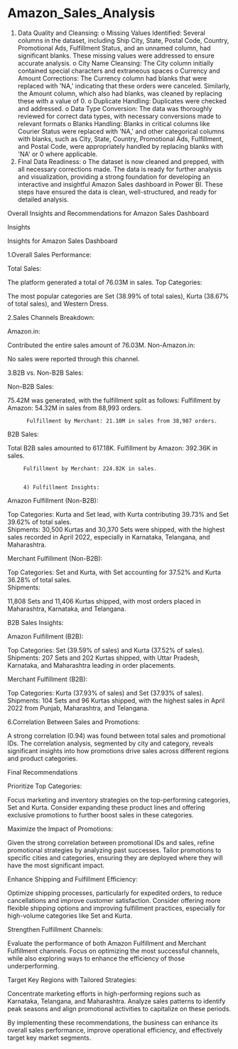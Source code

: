 # Amazon_Sales_Analysis

1.	Data Quality and Cleansing:
o	Missing Values Identified: Several columns in the dataset, including Ship City, State, Postal Code, Country, Promotional Ads, Fulfillment Status, and an unnamed column, had significant blanks. These missing values were addressed to ensure accurate analysis.
o	City Name Cleansing: The City column initially contained special characters and extraneous spaces
o	Currency and Amount Corrections: The Currency column had blanks that were replaced with 'NA,' indicating that these orders were canceled. Similarly, the Amount column, which also had blanks, was cleaned by replacing these with a value of 0.
o	Duplicate Handling: Duplicates were checked and addressed.
o	Data Type Conversion: The data was thoroughly reviewed for correct data types, with necessary conversions made to relevant formats
o	Blanks Handling: Blanks in critical columns like Courier Status were replaced with 'NA,' and other categorical columns with blanks, such as City, State, Country, Promotional Ads, Fulfillment, and Postal Code, were appropriately handled by replacing blanks with 'NA' or 0 where applicable.
2.	Final Data Readiness:
o	The dataset is now cleaned and prepped, with all necessary corrections made. The data is ready for further analysis and visualization, providing a strong foundation for developing an interactive and insightful Amazon Sales dashboard in Power BI.
These steps have ensured the data is clean, well-structured, and ready for detailed analysis.

Overall Insights and Recommendations for Amazon Sales Dashboard

Insights 

Insights for Amazon Sales Dashboard



1.Overall Sales Performance:

 Total Sales:

 The platform generated a total of 76.03M in sales.
Top Categories:

  The most popular categories are Set (38.99% of total sales), Kurta (38.67% of total sales), and Western Dress.


2.Sales Channels Breakdown:

 Amazon.in:

 Contributed the entire sales amount of 76.03M.
Non-Amazon.in:

 No sales were reported through this channel.


3.B2B vs. Non-B2B Sales:

 Non-B2B Sales:

 75.42M was generated, with the fulfillment split as follows:
          Fulfillment by Amazon: 54.32M in sales from 88,993 orders. 

          Fulfillment by Merchant: 21.10M in sales from 38,987 orders.

B2B Sales:

 Total B2B sales amounted to 617.18K.
         Fulfillment by Amazon: 392.36K in sales.  

         Fulfillment by Merchant: 224.82K in sales.


         4) Fulfillment Insights:

Amazon Fulfillment (Non-B2B):

Top Categories:
 Kurta and Set lead, with Kurta contributing 39.73% and Set 39.62% of total sales.  
Shipments:
 30,500 Kurtas and 30,370 Sets were shipped, with the highest sales recorded in April 2022, especially in Karnataka, Telangana, and Maharashtra.


Merchant Fulfillment (Non-B2B):

Top Categories:
 Set and Kurta, with Set accounting for 37.52% and Kurta 36.28% of total sales.  
Shipments:

  11,808 Sets and 11,406 Kurtas shipped, with most orders placed in Maharashtra, Karnataka, and Telangana.


B2B Sales Insights:



Amazon Fulfillment (B2B):

Top Categories:
 Set (39.59% of sales) and Kurta (37.52% of sales).  
Shipments:
  207 Sets and 202 Kurtas shipped, with Uttar Pradesh, Karnataka, and Maharashtra leading in order placements.


Merchant Fulfillment (B2B):

Top Categories:
 Kurta (37.93% of sales) and Set (37.93% of sales). 
Shipments:
 104 Sets and 96 Kurtas shipped, with the highest sales in April 2022 from Punjab, Maharashtra, and Telangana.


6.Correlation Between Sales and Promotions:

A strong correlation (0.94) was found between total sales and promotional IDs. The correlation analysis, segmented by city and category, reveals significant insights into how promotions drive sales across different regions and product categories.


Final Recommendations

Prioritize Top Categories:

Focus marketing and inventory strategies on the top-performing categories, Set and Kurta. Consider expanding these product lines and offering exclusive promotions to further boost sales in these categories.

Maximize the Impact of Promotions:

Given the strong correlation between promotional IDs and sales, refine promotional strategies by analyzing past successes. Tailor promotions to specific cities and categories, ensuring they are deployed where they will have the most significant impact.

Enhance Shipping and Fulfillment Efficiency:

Optimize shipping processes, particularly for expedited orders, to reduce cancellations and improve customer satisfaction. Consider offering more flexible shipping options and improving fulfillment practices, especially for high-volume categories like Set and Kurta.

Strengthen Fulfillment Channels:

Evaluate the performance of both Amazon Fulfillment and Merchant Fulfillment channels. Focus on optimizing the most successful channels, while also exploring ways to enhance the efficiency of those underperforming.

Target Key Regions with Tailored Strategies:

Concentrate marketing efforts in high-performing regions such as Karnataka, Telangana, and Maharashtra. Analyze sales patterns to identify peak seasons and align promotional activities to capitalize on these periods.



By implementing these recommendations, the business can enhance its overall sales performance, improve operational efficiency, and effectively target key market segments.
